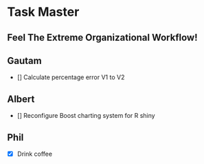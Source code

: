 
# Task Master  
## Feel The Extreme Organizational Workflow!  
  
## Gautam  
- [] Calculate percentage error V1 to V2  
  
## Albert  
- [] Reconfigure Boost charting system for R shiny  
  
## Phil  
- [x] Drink coffee
